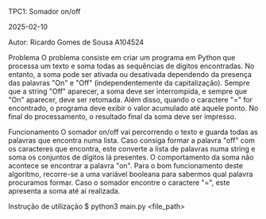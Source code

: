 TPC1: Somador on/off

2025-02-10

Autor: Ricardo Gomes de Sousa A104524

Problema
O problema consiste em criar um programa em Python que processa um texto e soma todas as sequências de dígitos encontradas. No entanto, a soma pode ser ativada ou desativada dependendo da presença das palavras "On" e "Off" (independentemente da capitalização). Sempre que a string "Off" aparecer, a soma deve ser interrompida, e sempre que "On" aparecer, deve ser retomada. Além disso, quando o caractere "=" for encontrado, o programa deve exibir o valor acumulado até aquele ponto. No final do processamento, o resultado final da soma deve ser impresso.

Funcionamento
O somador on/off vai percorrendo o texto e guarda todas as palavras que encontra numa lista. Caso consiga formar a palavra "off" com os caracteres que encontra, este converte a lista de palavras numa string e soma os conjuntos de dígitos lá presentes. O comportamento da soma não acontece se encontrar a palavra "on". Para o bom funcionamento deste algoritmo, recorre-se a uma variável booleana para sabermos qual palavra procuramos formar. Caso o somador encontre o caractere "=", este apresenta a soma até aí realizada. 

Instrução de utilização
   $ python3 main.py <file_path>